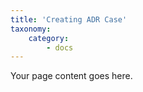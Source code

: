 ```yaml
---
title: 'Creating ADR Case'
taxonomy:
    category:
        - docs
---
```


Your page content goes here.
